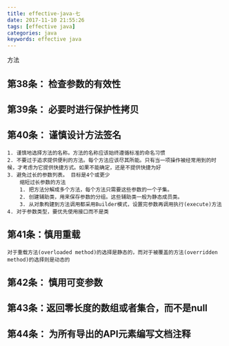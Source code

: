 ```yaml
---
title: effective-java-七
date: 2017-11-10 21:55:26
tags: [effective java]
categories: java
keywords: effective java
---
```


方法

## 第38条： 检查参数的有效性

## 第39条： 必要时进行保护性拷贝

## 第40条： 谨慎设计方法签名
    1. 谨慎地选择方法的名称。方法的名称应该始终遵循标准的命名习惯
    2. 不要过于追求提供便利的方法。每个方法应该尽其所能。只有当一项操作被经常用到的时候，才考虑为它提供快捷方式。如果不能确定，还是不提供快捷为好
    3. 避免过长的参数列表。 目标是4个或更少
        缩短过长参数的方法
        1. 把方法分解成多个方法，每个方法只需要这些参数的一个子集。
        2. 创建辅助类，用来保存参数的分组。这些辅助类一般为静态成员类。
        3. 从对象构建到方法调用都采用Builder模式，设置完参数再调用执行(execute)方法
    4. 对于参数类型，要优先使用接口而不是类

## 第41条：慎用重载
    对于重载方法(overloaded method)的选择是静态的，而对于被覆盖的方法(overridden method)的选择则是动态的

## 第42条： 慎用可变参数

## 第43条：返回零长度的数组或者集合，而不是null

## 第44条： 为所有导出的API元素编写文档注释